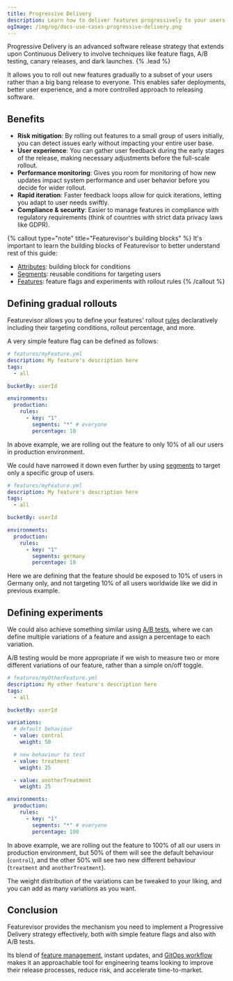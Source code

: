 ```yaml
---
title: Progressive Delivery
description: Learn how to deliver features progressively to your users using Featurevisor.
ogImage: /img/og/docs-use-cases-progressive-delivery.png
---
```


Progressive Delivery is an advanced software release strategy that extends upon Continuous Delivery to involve techniques like feature flags, A/B testing, canary releases, and dark launches. {% .lead %}

It allows you to roll out new features gradually to a subset of your users rather than a big bang release to everyone. This enables safer deployments, better user experience, and a more controlled approach to releasing software.

## Benefits

- **Risk mitigation**: By rolling out features to a small group of users initially, you can detect issues early without impacting your entire user base.
- **User experience**: You can gather user feedback during the early stages of the release, making necessary adjustments before the full-scale rollout.
- **Performance monitoring**: Gives you room for monitoring of how new updates impact system performance and user behavior before you decide for wider rollout.
- **Rapid iteration**: Faster feedback loops allow for quick iterations, letting you adapt to user needs swiftly.
- **Compliance & security**: Easier to manage features in compliance with regulatory requirements (think of countries with strict data privacy laws like GDPR).

{% callout type="note" title="Featurevisor's building blocks" %}
It's important to learn the building blocks of Featurevisor to better understand rest of this guide:

- [Attributes](/docs/attributes): building block for conditions
- [Segments](/docs/segments): reusable conditions for targeting users
- [Features](/docs/features): feature flags and experiments with rollout rules
{% /callout %}

## Defining gradual rollouts

Featurevisor allows you to define your features' rollout [rules](/docs/features/#rules) declaratively including their targeting conditions, rollout percentage, and more.

A very simple feature flag can be defined as follows:

```yml
# features/myFeature.yml
description: My feature's description here
tags:
  - all

bucketBy: userId

environments:
  production:
    rules:
      - key: "1"
        segments: "*" # everyone
        percentage: 10
```

In above example, we are rolling out the feature to only 10% of all our users in production environment.

We could have narrowed it down even further by using [segments](/docs/segments) to target only a specific group of users.

```yml
# features/myFeature.yml
description: My feature's description here
tags:
  - all

bucketBy: userId

environments:
  production:
    rules:
      - key: "1"
        segments: germany
        percentage: 10
```

Here we are defining that the feature should be exposed to 10% of users in Germany only, and not targeting 10% of all users worldwide like we did in previous example.

## Defining experiments

We could also achieve something similar using [A/B tests](/docs/use-cases/experiments), where we can define multiple variations of a feature and assign a percentage to each variation.

A/B testing would be more appropriate if we wish to measure two or more different variations of our feature, rather than a simple on/off toggle.

```yml
# features/myOtherFeature.yml
description: My other feature's description here
tags:
  - all

bucketBy: userId

variations:
  # default behaviour
  - value: control
    weight: 50

  # new behaviour to test
  - value: treatment
    weight: 25

  - value: anotherTreatment
    weight: 25

environments:
  production:
    rules:
      - key: "1"
        segments: "*" # everyone
        percentage: 100
```

In above example, we are rolling out the feature to 100% of all our users in production environment, but 50% of them will see the default behaviour (`control`), and the other 50% will see two new different behaviour (`treatment` and `anotherTreatment`).

The weight distribution of the variations can be tweaked to your liking, and you can add as many variations as you want.

## Conclusion

Featurevisor provides the mechanism you need to implement a Progressive Delivery strategy effectively, both with simple feature flags and also with A/B tests.

Its blend of [feature management](/docs/feature-management), instant updates, and [GitOps workflow](/docs/concepts/gitops) makes it an approachable tool for engineering teams looking to improve their release processes, reduce risk, and accelerate time-to-market.
